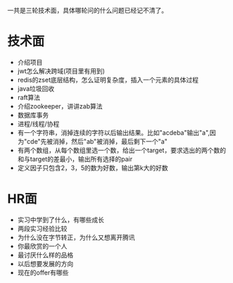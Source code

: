 一共是三轮技术面，具体哪轮问的什么问题已经记不清了。

# 技术面

* 介绍项目
* jwt怎么解决跨域(项目里有用到)
* redis的zset底层结构，怎么证明复杂度，插入一个元素的具体过程
* java垃圾回收
* raft算法
* 介绍zookeeper，讲讲zab算法
* 数据库事务
* 进程/线程/协程
* 有一个字符串，消掉连续的字符以后输出结果。比如"acdeba"输出"a",因为"cde"先被消掉，然后"ab"被消掉，最后剩下一个"a"
* 有两个数组，从每个数组里选一个数，给出一个target，要求选出的两个数的和与target的差最小，输出所有选择的pair
* 定义因子只包含2，3，5的数为好数，输出第k大的好数



# HR面

* 实习中学到了什么，有哪些成长
* 两段实习经验比较
* 为什么没在字节转正，为什么又想离开腾讯
* 你最欣赏的一个人
* 最讨厌什么样的品格
* 以后想要发展的方向
* 现在的offer有哪些

